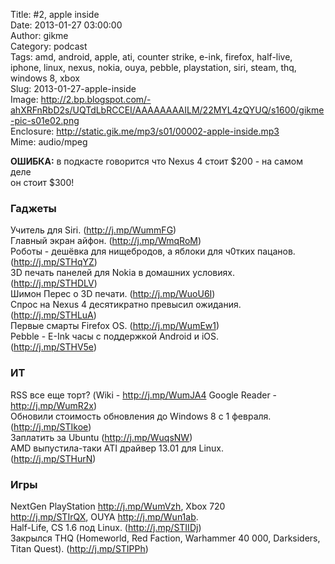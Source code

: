 Title: #2, apple inside  
Date: 2013-01-27 03:00:00  
Author: gikme  
Category: podcast  
Tags: amd, android, apple, ati, counter strike, e-ink, firefox, half-live, iphone, linux, nexus, nokia, ouya, pebble, playstation, siri, steam, thq, windows 8, xbox  
Slug: 2013-01-27-apple-inside  
Image: http://2.bp.blogspot.com/-ahXRFnRbD2s/UQTdLbRCCEI/AAAAAAAAILM/22MYL4zQYUQ/s1600/gikme-pic-s01e02.png  
Enclosure: http://static.gik.me/mp3/s01/00002-apple-inside.mp3  
Mime: audio/mpeg

**ОШИБКА:** в подкасте говорится что Nexus 4 стоит \$200 - на самом деле  
он стоит \$300!

### Гаджеты

Учитель для Siri. (<http://j.mp/WummFG>)   
Главный экран айфон. (<http://j.mp/WmqRoM>)   
Роботы - дешёвка для нищебродов, а яблоки для ч0тких пацанов.  
(<http://j.mp/STHqYZ>)   
3D печать панелей для Nokia в домашних условиях.  
(<http://j.mp/STHDLV>)   
Шимон Перес о 3D печати. (<http://j.mp/WuoU6I>)   
Спрос на Nexus 4 десятикратно превысил ожидания.  
(<http://j.mp/STHLuA>)   
Первые смарты Firefox OS. (<http://j.mp/WumEw1>)    
Pebble - E-Ink часы с поддержкой Android и iOS.  
(<http://j.mp/STHV5e>)  

### ИТ

RSS все еще торт? (Wiki - <http://j.mp/WumJA4> Google Reader -  
<http://j.mp/WumR2x>)  
Обновили стоимость обновления до Windows 8 с 1 февраля.  
(<http://j.mp/STIkoe>)   
Заплатить за Ubuntu (<http://j.mp/WuqsNW>)  
AMD выпустила-таки ATI драйвер 13.01 для Linux.  
(<http://j.mp/STHurN>)  

### Игры

NextGen PlayStation <http://j.mp/WumVzh>, Xbox 720  
<http://j.mp/STIrQX>, OUYA <http://j.mp/Wun1ab>.   
Half-Life, CS 1.6 под Linux. (<http://j.mp/STIIDj>)  
Закрылся THQ (Homeworld, Red Faction, Warhammer 40 000, Darksiders,  
Titan Quest). (<http://j.mp/STIPPh>)

